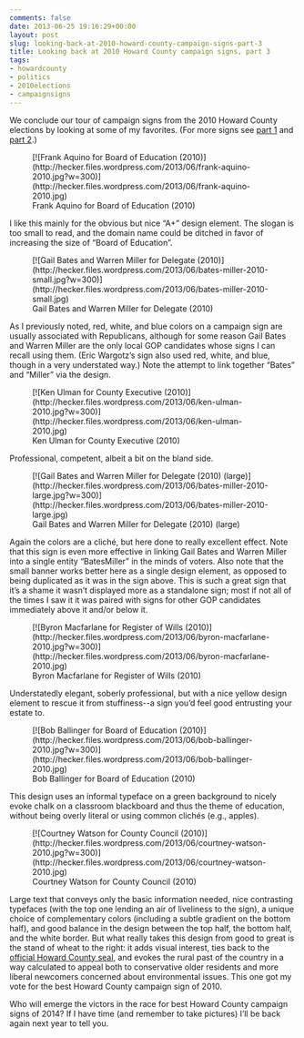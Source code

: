 ```yaml
---
comments: false
date: 2013-06-25 19:16:29+00:00
layout: post
slug: looking-back-at-2010-howard-county-campaign-signs-part-3
title: Looking back at 2010 Howard County campaign signs, part 3
tags:
- howardcounty
- politics
- 2010elections
- campaignsigns
---
```


We conclude our tour of campaign signs from the 2010 Howard County elections by looking at some of my favorites. (For more signs see [part 1](/2013/06/23/looking-back-at-2010-howard-county-campaign-signs-part-1/) and [part 2](/2013/06/24/looking-back-at-2010-howard-county-campaign-signs-part-2/).)

<figure markdown="1">
[![Frank Aquino for Board of Education (2010)](http://hecker.files.wordpress.com/2013/06/frank-aquino-2010.jpg?w=300)](http://hecker.files.wordpress.com/2013/06/frank-aquino-2010.jpg)
<figcaption>Frank Aquino for Board of Education (2010)</figcaption>
</figure>



I like this mainly for the obvious but nice “A+” design element. The slogan is too small to read, and the domain name could be ditched in favor of increasing the size of “Board of Education”.

<figure markdown="1">
[![Gail Bates and Warren Miller for Delegate (2010)](http://hecker.files.wordpress.com/2013/06/bates-miller-2010-small.jpg?w=300)](http://hecker.files.wordpress.com/2013/06/bates-miller-2010-small.jpg)
<figcaption>Gail Bates and Warren Miller for Delegate (2010)</figcaption>
</figure>



As I previously noted, red, white, and blue colors on a campaign sign are usually associated with Republicans, although for some reason Gail Bates and Warren Miller are the only local GOP candidates whose signs I can recall using them. (Eric Wargotz’s sign also used red, white, and blue, though in a very understated way.) Note the attempt to link together “Bates” and “Miller” via the design.

<figure markdown="1">
[![Ken Ulman for County Executive (2010)](http://hecker.files.wordpress.com/2013/06/ken-ulman-2010.jpg?w=300)](http://hecker.files.wordpress.com/2013/06/ken-ulman-2010.jpg)
<figcaption>Ken Ulman for County Executive (2010)</figcaption>
</figure>



Professional, competent, albeit a bit on the bland side.

<figure markdown="1">
[![Gail Bates and Warren Miller for Delegate (2010) (large)](http://hecker.files.wordpress.com/2013/06/bates-miller-2010-large.jpg?w=300)](http://hecker.files.wordpress.com/2013/06/bates-miller-2010-large.jpg)
<figcaption>Gail Bates and Warren Miller for Delegate (2010) (large)</figcaption>
</figure>



Again the colors are a cliché, but here done to really excellent effect. Note that this sign is even more effective in linking Gail Bates and Warren Miller into a single entity “BatesMiller” in the minds of voters. Also note that the small banner works better here as a single design element, as opposed to being duplicated as it was in the sign above. This is such a great sign that it’s a shame it wasn’t displayed more as a standalone sign; most if not all of the times I saw it it was paired with signs for other GOP candidates immediately above it and/or below it.

<figure markdown="1">
[![Byron Macfarlane for Register of Wills (2010)](http://hecker.files.wordpress.com/2013/06/byron-macfarlane-2010.jpg?w=300)](http://hecker.files.wordpress.com/2013/06/byron-macfarlane-2010.jpg)
<figcaption>Byron Macfarlane for Register of Wills (2010)</figcaption>
</figure>



Understatedly elegant, soberly professional, but with a nice yellow design element to rescue it from stuffiness--a sign you’d feel good entrusting your estate to.

<figure markdown="1">
[![Bob Ballinger for Board of Education (2010)](http://hecker.files.wordpress.com/2013/06/bob-ballinger-2010.jpg?w=300)](http://hecker.files.wordpress.com/2013/06/bob-ballinger-2010.jpg)
<figcaption>Bob Ballinger for Board of Education (2010)</figcaption>
</figure>



This design uses an informal typeface on a green background to nicely evoke chalk on a classroom blackboard and thus the theme of education, without being overly literal or using common clichés (e.g., apples).

<figure markdown="1">
[![Courtney Watson for County Council (2010)](http://hecker.files.wordpress.com/2013/06/courtney-watson-2010.jpg?w=300)](http://hecker.files.wordpress.com/2013/06/courtney-watson-2010.jpg)
<figcaption>Courtney Watson for County Council (2010)</figcaption>
</figure>



Large text that conveys only the basic information needed, nice contrasting typefaces (with the top one lending an air of liveliness to the sign), a unique choice of complementary colors (including a subtle gradient on the bottom half), and good balance in the design between the top half, the bottom half, and the white border. But what really takes this design from good to great is the stand of wheat to the right: it adds visual interest, ties back to the [official Howard County seal](http://en.wikipedia.org/wiki/File:Seal_of_Howard_County,_Maryland.png), and evokes the rural past of the country in a way calculated to appeal both to conservative older residents and more liberal newcomers concerned about environmental issues. This one got my vote for the best Howard County campaign sign of 2010.

Who will emerge the victors in the race for best Howard County campaign signs of 2014? If I have time (and remember to take pictures) I’ll be back again next year to tell you.


